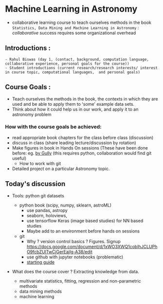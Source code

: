 # Machine Learning in Astronomy 
- collaborative learning course to teach ourselves methods in the book `Statistics, Data Mining and Machine Learning in Astronomy` : _collaborative_ success requires some organizational overhead 
## Introductions : 
    - Rahul Biswas (day 1, (contact, background, computation language, collaborative experience, personal goals for the course))
    - Student introductions (current research/research interests/ interest in course topic, computational languages,  and personal goals) 
## Course Goals :
- Teach ourselves the methods in the book, the contexts in which they are used and be able to apply them to 'some' example data sets.
- Think about how it could help us in our work,  and apply it to an astronomy problem 

### How with the course goals be achieved:
- read appropriate book chapters for the class before class (discussion)
- discuss in class (share leading lecture/discussion by rotation)
- Make figures in book in Hands On sessions (These have been done before: eg. [by Gully](https://github.com/gully/astroMLfigs) (this requires python, collaboration would find git useful)
    - How to work with git
- Detailed project on a particular Astronomy topic.

## Today's discussion
- Tools: python git datasets
    - python book (scipy, numpy, sklearn, astroML)
        - use pandas, astropy
        - seaborn, holoviews, 
        - use tensorflow Keras (image based studies) for NN based studies
        - Maybe add to an environment before hands on sessions 
    - git
        - Why ? version control basics ? Figures. Signup 
        https://docs.google.com/document/d/1xWO3XWQ1cobIhJCLUPhO9fcbZUlTwCjGerEajIg-A38/edit
        - use github with jupyter notebooks (problematic) 
        - [starting guide](../../doc/useful_resources.md)


- What does the course cover ? Extracting knowledge from data.
    - multivariate statistics, fitting, regression and non-parametric methods
    - data mining methods
    - machine learning
